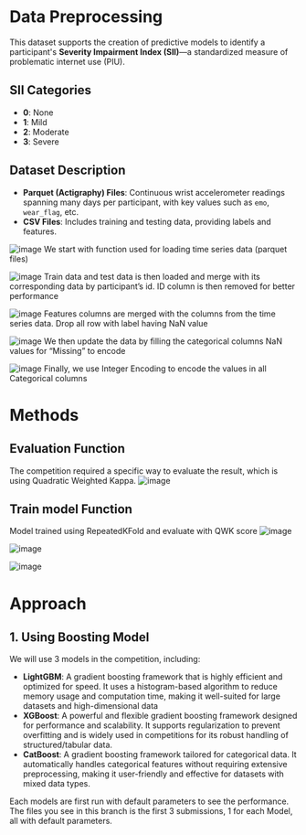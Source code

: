 # Data Preprocessing

This dataset supports the creation of predictive models to identify a participant's **Severity Impairment Index (SII)**—a standardized measure of problematic internet use (PIU).  

## SII Categories
- **0**: None  
- **1**: Mild  
- **2**: Moderate  
- **3**: Severe  

## Dataset Description
- **Parquet (Actigraphy) Files**: Continuous wrist accelerometer readings spanning many days per participant, with key values such as `emo`, `wear_flag`, etc.  
- **CSV Files**: Includes training and testing data, providing labels and features.

![image](https://github.com/user-attachments/assets/a8082111-7b92-4ef5-995f-0459870f411a)
We start with function used for loading time series data (parquet files)

![image](https://github.com/user-attachments/assets/6284ef85-bc16-4d08-9861-c02365a778a3)
Train data and test data is then loaded and merge with its corresponding data by participant’s id. ID column is then removed for better performance

![image](https://github.com/user-attachments/assets/8793c670-4bc3-4afa-861b-44342b5afd5d)
Features columns are merged with the columns from the time series data. Drop all row with label having NaN value

![image](https://github.com/user-attachments/assets/24d8880e-4fae-4ce9-b688-0e983b39ddaa)
We then update the data by filling the categorical columns NaN values for “Missing” to encode

![image](https://github.com/user-attachments/assets/0cfc55e8-5341-4160-80f3-1f11b8e1cf43)
Finally, we use Integer Encoding to encode the values in all Categorical columns

# Methods

## Evaluation Function
The competition required a specific way to evaluate the result, which is using Quadratic Weighted Kappa.
![image](https://github.com/user-attachments/assets/2032fae4-ed53-488c-9b91-0dd10105cfb5)

## Train model Function
Model trained using RepeatedKFold and evaluate with QWK score
![image](https://github.com/user-attachments/assets/8387b852-9b75-4825-a2ce-f67fc1a37a72)

![image](https://github.com/user-attachments/assets/053c727c-144a-49b5-bde0-08ad5a3ee36f)

![image](https://github.com/user-attachments/assets/3968eaf6-0e19-48c2-bf68-3e5684174b8e)

# Approach
## 1. Using Boosting Model
We will use 3 models in the competition, including:
- **LightGBM**: A gradient boosting framework that is highly efficient and optimized for speed. It uses a histogram-based algorithm to reduce memory usage and computation time, making it well-suited for large datasets and high-dimensional data
- **XGBoost**: A powerful and flexible gradient boosting framework designed for performance and scalability. It supports regularization to prevent overfitting and is widely used in competitions for its robust handling of structured/tabular data.
- **CatBoost**: A gradient boosting framework tailored for categorical data. It automatically handles categorical features without requiring extensive preprocessing, making it user-friendly and effective for datasets with mixed data types.

Each models are first run with default parameters to see the performance. The files you see in this branch is the first 3 submissions, 1 for each Model, all with default parameters.
